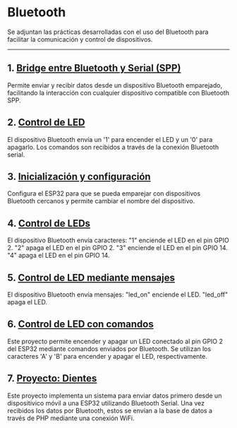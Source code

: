# Bluetooth
Se adjuntan las prácticas desarrolladas con el uso del Bluetooth para facilitar la comunicación y control de dispositivos. 

---

## 1. **[Bridge entre Bluetooth y Serial (SPP)](files/BT1.ino)**
Permite enviar y recibir datos desde un dispositivo Bluetooth emparejado, facilitando la interacción con cualquier dispositivo compatible con Bluetooth SPP.

## 2. **[Control de LED](files/BT2.ino)**
El dispositivo Bluetooth envía un '1' para encender el LED y un '0' para apagarlo. Los comandos son recibidos a través de la conexión Bluetooth serial.

## 3. **[Inicialización y configuración](files/BT3.ino)**
Configura el ESP32 para que se pueda emparejar con dispositivos Bluetooth cercanos y permite cambiar el nombre del dispositivo.

## 4. **[Control de LEDs](files/BT4.ino)**
El dispositivo Bluetooth envía caracteres: "1" enciende el LED en el pin GPIO 2. "2" apaga el LED en el pin GPIO 2. "3" enciende el LED en el pin GPIO 14. "4" apaga el LED en el pin GPIO 14.

## 5. **[Control de LED mediante mensajes](files/BT5.ino)**
El dispositivo Bluetooth envía mensajes: "led_on" enciende el LED. "led_off" apaga el LED.

## 6. **[Control de LED con comandos](files/BT6.ino)**
Este proyecto permite encender y apagar un LED conectado al pin GPIO 2 del ESP32 mediante comandos enviados por Bluetooth. Se utilizan los caracteres 'A' y 'B' para encender y apagar el LED, respectivamente.

## 7. **[Proyecto: Dientes](files/Dientes)**
Este proyecto implementa un sistema para enviar datos primero desde un dispositivico móvil a una ESP32 utilizando Bluetooth Serial. Una vez recibidos los datos por Bluetooth, estos se envían a la base de datos a través de PHP mediante una conexión WiFi.